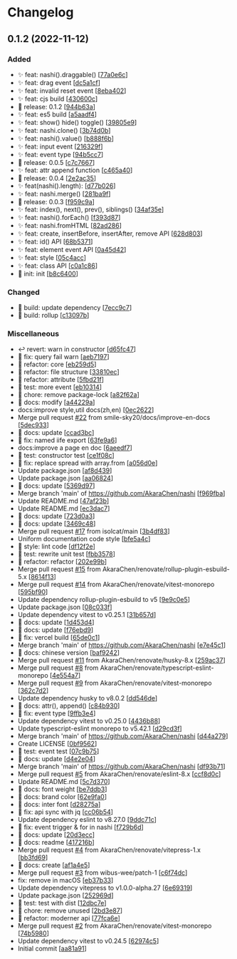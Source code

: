 # Changelog

<a name="0.1.2"></a>
## 0.1.2 (2022-11-12)

### Added

- ✨ feat: nashi().draggable() [[77a0e6c](https://github.com/AkaraChen/nashi/commit/77a0e6c993e5bb01a0cc2d07a520f727b40dfb57)]
- ✨ feat: drag event [[dc5a1cf](https://github.com/AkaraChen/nashi/commit/dc5a1cfc6ff63a20d36a3953da7200055dd2273e)]
- ✨ feat: invalid reset event [[8eba402](https://github.com/AkaraChen/nashi/commit/8eba402add4ae403882c0bb077a5d67de8f275fa)]
- ✨ feat: cjs build [[430600c](https://github.com/AkaraChen/nashi/commit/430600c8e013bfea1c907fedac9c04975c31a159)]
- 🎉 release: 0.1.2 [[944b63a](https://github.com/AkaraChen/nashi/commit/944b63ac33ddc8f911c99cfe3b2f38429f32d932)]
- ✨ feat: es5 build [[a5aadf4](https://github.com/AkaraChen/nashi/commit/a5aadf49d895fb1f93bc433941886728ea0a27dc)]
- ✨ feat: show() hide() toggle() [[39805e9](https://github.com/AkaraChen/nashi/commit/39805e930a652f24c265052d46f9e9b76555c146)]
- ✨ feat: nashi.clone() [[3b74d0b](https://github.com/AkaraChen/nashi/commit/3b74d0be6ff5caa3cdccfb04c27f8dd95ed540b1)]
- ✨ feat: nashi().value() [[b888f6b](https://github.com/AkaraChen/nashi/commit/b888f6b1014759051b34404a03397bbbf3a0cfa6)]
- ✨ feat: input event [[216329f](https://github.com/AkaraChen/nashi/commit/216329fd0427c3d49d91870c09096112a1b7a177)]
- ✨ feat: event type [[94b5cc7](https://github.com/AkaraChen/nashi/commit/94b5cc749994bce5f63dbc7949ee887475f08956)]
- 🎉 release: 0.0.5 [[c7c7667](https://github.com/AkaraChen/nashi/commit/c7c7667472e27f1b1a3b9a152c72c33f10ee4c88)]
- ✨ feat: attr append function [[c465a40](https://github.com/AkaraChen/nashi/commit/c465a400bded9ae349b2b2ac51d7bf9157ffb9d2)]
- 🎉 release: 0.0.4 [[2e2ac35](https://github.com/AkaraChen/nashi/commit/2e2ac353b9bf4e84fc1d1be7455ebeda2e10cd2a)]
- ✨ feat(nashi().length): [[d77b026](https://github.com/AkaraChen/nashi/commit/d77b0261e3a58e53026a937cfbf313c74be188bc)]
- ✨ feat: nashi.merge() [[281ba9f](https://github.com/AkaraChen/nashi/commit/281ba9fc2f15f6a6155540be77ad99c8b7dd9bc6)]
- 🎉 release: 0.0.3 [[f959c9a](https://github.com/AkaraChen/nashi/commit/f959c9a2f8dc797afc2864d58289f8459e3fb638)]
- ✨ feat: index(), next(), prev(), siblings() [[34af35e](https://github.com/AkaraChen/nashi/commit/34af35e6558f3cd43b0bcfa5ad26504460a30c38)]
- ✨ feat: nashi().forEach() [[f393d87](https://github.com/AkaraChen/nashi/commit/f393d8796b3884c1a76703c2149b7438d46b0ec2)]
- ✨ feat: nashi.fromHTML [[82ad286](https://github.com/AkaraChen/nashi/commit/82ad286ce81b1fe228dc728169e2eb4695a8c95d)]
- ✨ feat: create, insertBefore, insertAfter, remove API [[628d803](https://github.com/AkaraChen/nashi/commit/628d80326e9630b9e25c0b7b256c52c7dc8561ac)]
- ✨ feat: id() API [[68b5371](https://github.com/AkaraChen/nashi/commit/68b5371ab3f53738e914c58b2dc9c36aef89121c)]
- ✨ feat: element event API [[0a45d42](https://github.com/AkaraChen/nashi/commit/0a45d42477c95181575bafb20850f5216675e431)]
- ✨ feat: style [[05c4acc](https://github.com/AkaraChen/nashi/commit/05c4acc63af87d786df454799812f1a4b3829ca1)]
- ✨ feat: class API [[c0a1c86](https://github.com/AkaraChen/nashi/commit/c0a1c86a94bd786374d78976f55b9cd0e7946a06)]
- 🎉 init: init [[b8c6400](https://github.com/AkaraChen/nashi/commit/b8c640041f7515daad9fe3fde546ed0ea4e3cf7a)]

### Changed

- 🔧 build: update dependency [[7ecc9c7](https://github.com/AkaraChen/nashi/commit/7ecc9c713c3a1ef2bb56db86773c660408305ce2)]
- 🔧 build: rollup [[c13097b](https://github.com/AkaraChen/nashi/commit/c13097b082cb22cb6ae92baf519cc6e6bc81812e)]

### Miscellaneous

- ↩️ revert: warn in constructor [[d65fc47](https://github.com/AkaraChen/nashi/commit/d65fc472f4b57d4c1d0d8219e1f71492b306665a)]
- 🐞 fix: query fail warn [[aeb7197](https://github.com/AkaraChen/nashi/commit/aeb7197736fbb10f535446aacfbf51e5d3cea443)]
- 🦄 refactor: core [[eb259d5](https://github.com/AkaraChen/nashi/commit/eb259d55d500612f535c57f1850205279daf369c)]
- 🦄 refactor: file structure [[33810ec](https://github.com/AkaraChen/nashi/commit/33810ec09c07ec20161fe66d4c8dedc7e4bf036d)]
- 🦄 refactor: attribute [[5fbd21f](https://github.com/AkaraChen/nashi/commit/5fbd21f043cffe87082df8e7c19eb4c1f13bec99)]
- 🧪 test: more event [[eb10314](https://github.com/AkaraChen/nashi/commit/eb10314539aeecf4d37a94873cc2f29eb59a3bda)]
- 🐳 chore: remove package-lock [[a82f62a](https://github.com/AkaraChen/nashi/commit/a82f62a2d07944503368992b7558316465a8a5c3)]
- 📃 docs: modify [[a44229a](https://github.com/AkaraChen/nashi/commit/a44229a630d2a459ad7527ec4c71cd69da976850)]
-  docs:improve style,util docs(zh,en) [[0ec2622](https://github.com/AkaraChen/nashi/commit/0ec262245d1c1577117d50d0e25d4c11269c751a)]
-  Merge pull request [#22](https://github.com/AkaraChen/nashi/issues/22) from smile-sky20/docs/improve-en-docs [[5dec933](https://github.com/AkaraChen/nashi/commit/5dec93337f4e9222c3bd7ba497f8c3915c31ed5c)]
- 📃 docs: update [[ccad3bc](https://github.com/AkaraChen/nashi/commit/ccad3bcdd14787618dd50dd28f049b842bb1c632)]
- 🐞 fix: named iife export [[63fe9a6](https://github.com/AkaraChen/nashi/commit/63fe9a66a4d8152877a972ad8d305d258c6d822d)]
-  docs:improve a page en doc [[6aeedf7](https://github.com/AkaraChen/nashi/commit/6aeedf748b6db7c5bf43f0677bb16eee07252b09)]
- 🧪 test: constructor test [[ce1f08c](https://github.com/AkaraChen/nashi/commit/ce1f08ccce7fa26a926891f686bbb9c948ece1cf)]
- 🐞 fix: replace spread with array.from [[a056d0e](https://github.com/AkaraChen/nashi/commit/a056d0e83a5b2508c4f152919b0068641aad555e)]
-  Update package.json [[af8d439](https://github.com/AkaraChen/nashi/commit/af8d439c98974b6de444b56b4974c9bb980af926)]
-  Update package.json [[aa06824](https://github.com/AkaraChen/nashi/commit/aa0682477aea595af5daa6d7911bfaa04ce12abf)]
- 📃 docs: update [[5369d97](https://github.com/AkaraChen/nashi/commit/5369d972f8b30408bc0df63010ce33b0853ac219)]
-  Merge branch &#x27;main&#x27; of https://github.com/AkaraChen/nashi [[f969fba](https://github.com/AkaraChen/nashi/commit/f969fba533e16dfd4cd32b186bb8888f59c2308d)]
-  Update README.md [[47af23b](https://github.com/AkaraChen/nashi/commit/47af23bd757c5670dfbd431e576ad2aaff1e7c05)]
-  Update README.md [[ec3dac7](https://github.com/AkaraChen/nashi/commit/ec3dac7d4f738bb0b86b0fa4971b7d78ccc7ec73)]
- 📃 docs: update [[723d0a3](https://github.com/AkaraChen/nashi/commit/723d0a3f304f8e266c64c6104fa211d717b81211)]
- 📃 docs: update [[3469c48](https://github.com/AkaraChen/nashi/commit/3469c48d2307a4c7d47cbf0a48676224697e573c)]
-  Merge pull request [#17](https://github.com/AkaraChen/nashi/issues/17) from isolcat/main [[3b4df83](https://github.com/AkaraChen/nashi/commit/3b4df834feb203460ff531a4469d5a3c8430f87b)]
-  Uniform documentation code style [[bfe5a4c](https://github.com/AkaraChen/nashi/commit/bfe5a4c3cef3872c271ffbed2567fbf468f9e42c)]
- 🌈 style: lint code [[df12f2e](https://github.com/AkaraChen/nashi/commit/df12f2e0ddc8b7cd058761d8cd262a3ecf0775ec)]
- 🧪 test: rewrite unit test [[fbb3578](https://github.com/AkaraChen/nashi/commit/fbb3578b54136abb893f0cc234086a77ec3d3b94)]
- 🦄 refactor: refactor [[202e99b](https://github.com/AkaraChen/nashi/commit/202e99b2072be95889966a94b1913ca1b4f521c7)]
-  Merge pull request [#15](https://github.com/AkaraChen/nashi/issues/15) from AkaraChen/renovate/rollup-plugin-esbuild-5.x [[8614f13](https://github.com/AkaraChen/nashi/commit/8614f13c985339169ff520f14413cd2a77a3f1bb)]
-  Merge pull request [#14](https://github.com/AkaraChen/nashi/issues/14) from AkaraChen/renovate/vitest-monorepo [[595bf90](https://github.com/AkaraChen/nashi/commit/595bf907cab84d201bcce35f8785aa30a8c1ea85)]
-  Update dependency rollup-plugin-esbuild to v5 [[9e9c0e5](https://github.com/AkaraChen/nashi/commit/9e9c0e51205d0599a55eb293caa97e127514556e)]
-  Update package.json [[08c033f](https://github.com/AkaraChen/nashi/commit/08c033f1606dc3fe12841c76f03836672ac658c2)]
-  Update dependency vitest to v0.25.1 [[31b657d](https://github.com/AkaraChen/nashi/commit/31b657ddce0df1cda67f5dab95f40771bd3f72da)]
- 📃 docs: update [[1d453d4](https://github.com/AkaraChen/nashi/commit/1d453d411bfc817a44df7f8295147ea4a248b443)]
- 📃 docs: update [[f76ebd9](https://github.com/AkaraChen/nashi/commit/f76ebd90f0314b3783892679123ef97b9e3724a0)]
- 🐞 fix: vercel build [[65de0c1](https://github.com/AkaraChen/nashi/commit/65de0c10edc397e0f25239d9bd4e9e559fd07c05)]
-  Merge branch &#x27;main&#x27; of https://github.com/AkaraChen/nashi [[e7e45c1](https://github.com/AkaraChen/nashi/commit/e7e45c1c671b1f9863ecf8bca0fc1cab1f1f2f9a)]
- 📃 docs: chinese version [[baf9242](https://github.com/AkaraChen/nashi/commit/baf92422825e129bf38245074c79d060d0c32de7)]
-  Merge pull request [#11](https://github.com/AkaraChen/nashi/issues/11) from AkaraChen/renovate/husky-8.x [[259ac37](https://github.com/AkaraChen/nashi/commit/259ac37b15606f48192d68d992e0991585013e8a)]
-  Merge pull request [#8](https://github.com/AkaraChen/nashi/issues/8) from AkaraChen/renovate/typescript-eslint-monorepo [[4e554a7](https://github.com/AkaraChen/nashi/commit/4e554a77dec073578a2bb7cf1c81d4b97e6de5ed)]
-  Merge pull request [#9](https://github.com/AkaraChen/nashi/issues/9) from AkaraChen/renovate/vitest-monorepo [[362c7d2](https://github.com/AkaraChen/nashi/commit/362c7d2b62dcaa9957c2b8cd2f76e08fab9b9d09)]
-  Update dependency husky to v8.0.2 [[dd546de](https://github.com/AkaraChen/nashi/commit/dd546de0ab4b07bd2d4895feb736b6f0b79efbfd)]
- 📃 docs: attr(), append() [[c84b930](https://github.com/AkaraChen/nashi/commit/c84b930a30ca1b55c54f9d0ff254ed10c87cdae9)]
- 🐞 fix: event type [[9ffb3e4](https://github.com/AkaraChen/nashi/commit/9ffb3e403d096dd7357826652e362a0c86f32307)]
-  Update dependency vitest to v0.25.0 [[4436b88](https://github.com/AkaraChen/nashi/commit/4436b88e40d12df770808d615e180fe95ec9269f)]
-  Update typescript-eslint monorepo to v5.42.1 [[d29cd3f](https://github.com/AkaraChen/nashi/commit/d29cd3fe2b87224c94dc317c457114331e9af40f)]
-  Merge branch &#x27;main&#x27; of https://github.com/AkaraChen/nashi [[d44a279](https://github.com/AkaraChen/nashi/commit/d44a279eca265f5f0bc177646ddc112a8a24aeb8)]
-  Create LICENSE [[0bf9562](https://github.com/AkaraChen/nashi/commit/0bf9562314fdc2dc74bc3f3e39b26bdf516c0c61)]
- 🧪 test: event test [[07c9b75](https://github.com/AkaraChen/nashi/commit/07c9b752f34ea2a13da6b9287f7de42a842721e5)]
- 📃 docs: update [[d4e2e04](https://github.com/AkaraChen/nashi/commit/d4e2e04bd625a7bb2de90d87581ca623e4eb2ec3)]
-  Merge branch &#x27;main&#x27; of https://github.com/AkaraChen/nashi [[df93b71](https://github.com/AkaraChen/nashi/commit/df93b718e58e0c4aa3d4e426a78eea9ca5e2b6c6)]
-  Merge pull request [#5](https://github.com/AkaraChen/nashi/issues/5) from AkaraChen/renovate/eslint-8.x [[ccf8d0c](https://github.com/AkaraChen/nashi/commit/ccf8d0caaaf59c10f69a3ee35c4f943ce6018323)]
-  Update README.md [[5c7d370](https://github.com/AkaraChen/nashi/commit/5c7d370c986942f67acf0b1db8803a11033022a7)]
- 📃 docs: font weight [[be7ddb3](https://github.com/AkaraChen/nashi/commit/be7ddb33349deaee1a7e31118fff4ffe3f8cc3df)]
- 📃 docs: brand color [[62e9fa0](https://github.com/AkaraChen/nashi/commit/62e9fa018d4680312235bda616996302088efae1)]
- 📃 docs: inter font [[d28275a](https://github.com/AkaraChen/nashi/commit/d28275a43cc52528b7c32b63e8b4d2c61ea9ba82)]
- 🐞 fix: api sync with jq [[cc06b54](https://github.com/AkaraChen/nashi/commit/cc06b5404d2d32cf9f883954faa91d867c361abc)]
-  Update dependency eslint to v8.27.0 [[9ddc71c](https://github.com/AkaraChen/nashi/commit/9ddc71c9530da3749d8c64e9d89dfb858ba3a497)]
- 🐞 fix:  event trigger &amp; for in nashi [[f729b6d](https://github.com/AkaraChen/nashi/commit/f729b6d5d88af6fd7f5d4e7c8521ac17a09802a7)]
- 📃 docs: update [[20d3ecc](https://github.com/AkaraChen/nashi/commit/20d3eccec8854ddf482b01c8bfaddee4c92440b7)]
- 📃 docs: readme [[417216b](https://github.com/AkaraChen/nashi/commit/417216b632723e1f274a84dcf59134551dacdab1)]
-  Merge pull request [#4](https://github.com/AkaraChen/nashi/issues/4) from AkaraChen/renovate/vitepress-1.x [[bb3fd69](https://github.com/AkaraChen/nashi/commit/bb3fd6921c0a7ea953c6e3589fd8abef23a6ddf3)]
- 📃 docs: create [[af1a4e5](https://github.com/AkaraChen/nashi/commit/af1a4e5be2b45906a7ddf83383af708bb7dea52c)]
-  Merge pull request [#3](https://github.com/AkaraChen/nashi/issues/3) from wibus-wee/patch-1 [[c6f74dc](https://github.com/AkaraChen/nashi/commit/c6f74dcd84175d95896c9955c041c3c6b23fdd35)]
-  fix: remove  in macOS [[eb37b33](https://github.com/AkaraChen/nashi/commit/eb37b33e2976580d73002797d39856b7471f56d3)]
-  Update dependency vitepress to v1.0.0-alpha.27 [[6e69319](https://github.com/AkaraChen/nashi/commit/6e69319b2a36381606069def59f65199e7d18ae6)]
-  Update package.json [[252969d](https://github.com/AkaraChen/nashi/commit/252969d27a685779ab8c4aa90ca2f9a56628054a)]
- 🧪 test: test with dist [[12dbc7e](https://github.com/AkaraChen/nashi/commit/12dbc7e3d35cc3508a791899440264361fe87665)]
- 🐳 chore: remove unused [[2bd3e87](https://github.com/AkaraChen/nashi/commit/2bd3e8718b1074310b3aa07f38425bead35065ef)]
- 🦄 refactor: moderner api [[77fca6e](https://github.com/AkaraChen/nashi/commit/77fca6ef37aa50c9f929a2a4a0cdeb51bee938a8)]
-  Merge pull request [#2](https://github.com/AkaraChen/nashi/issues/2) from AkaraChen/renovate/vitest-monorepo [[74b5980](https://github.com/AkaraChen/nashi/commit/74b5980c1f3e4c41e815a91f2bdda7567683a8a2)]
-  Update dependency vitest to v0.24.5 [[62974c5](https://github.com/AkaraChen/nashi/commit/62974c575011fc41ecc2fd566faf736b324e9fb7)]
-  Initial commit [[aa81a91](https://github.com/AkaraChen/nashi/commit/aa81a913aed9b1cfee15e6a23368cedb9e7288ef)]


